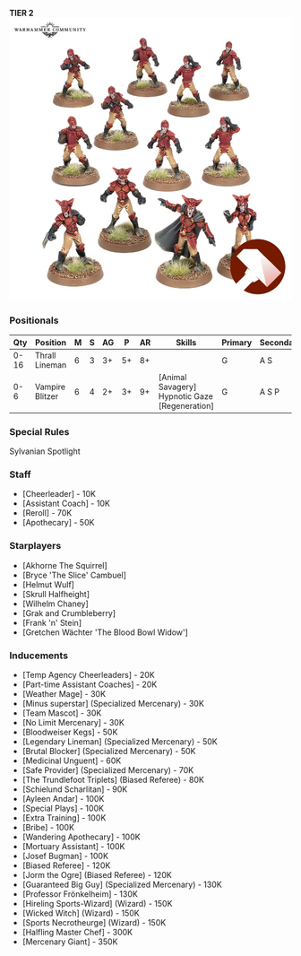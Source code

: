 ﻿**TIER 2**
![](../media/teams/BBVampires.jpg)

### Positionals

| Qty  | Position        | M | S | AG | P  | AR | Skills                                                   | Primary | Secondary | Cost |
| ---- | --------------- | - | - | -- | -- | -- | -------------------------------------------------------- | ------- | --------- | ---- |
| 0-16 | Thrall Lineman  | 6 | 3 | 3+ | 5+ | 8+ |                                                          | G       | A S       | 40K  |
| 0-6  | Vampire Blitzer | 6 | 4 | 2+ | 3+ | 9+ | [Animal Savagery] <br /> Hypnotic Gaze <br /> [Regeneration] | G       | A S P     | 110K |

### Special Rules

Sylvanian Spotlight

### Staff

* [Cheerleader] - 10K
* [Assistant Coach] - 10K
* [Reroll] - 70K
* [Apothecary]  - 50K

### Starplayers

* [Akhorne The Squirrel]                     
* [Bryce 'The Slice' Cambuel]                
* [Helmut Wulf]                              
* [Skrull Halfheight]                        
* [Wilhelm Chaney]                           
* [Grak and Crumbleberry]                      
* [Frank 'n' Stein]                          
* [Gretchen Wächter 'The Blood Bowl Widow'] 

### Inducements

* [Temp Agency Cheerleaders] - 20K
* [Part-time Assistant Coaches] - 20K
* [Weather Mage] - 30K
* [Minus superstar] (Specialized Mercenary) - 30K
* [Team Mascot] - 30K
* [No Limit Mercenary] - 30K
* [Bloodweiser Kegs] - 50K
* [Legendary Lineman] (Specialized Mercenary) - 50K
* [Brutal Blocker] (Specialized Mercenary) - 50K
* [Medicinal Unguent] - 60K
* [Safe Provider] (Specialized Mercenary) - 70K
* [The Trundlefoot Triplets] (Biased Referee) - 80K
* [Schielund Scharlitan] - 90K
* [Ayleen Andar] - 100K
* [Special Plays] - 100K
* [Extra Training] - 100K
* [Bribe] - 100K
* [Wandering Apothecary] - 100K
* [Mortuary Assistant] - 100K
* [Josef Bugman] - 100K
* [Biased Referee] - 120K
* [Jorm the Ogre] (Biased Referee) - 120K
* [Guaranteed Big Guy] (Specialized Mercenary) - 130K
* [Professor Frönkelheim] - 130K
* [Hireling Sports-Wizard] (Wizard) - 150K
* [Wicked Witch] (Wizard) - 150K
* [Sports Necrotheurge] (Wizard) - 150K
* [Halfling Master Chef] - 300K
* [Mercenary Giant] - 350K
